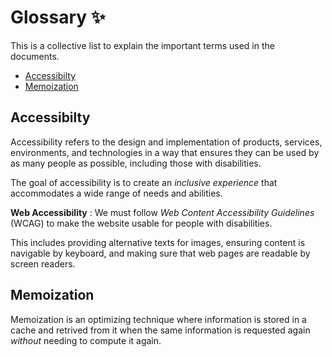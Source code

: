 # Glossary :sparkles:

This is a collective list to explain the important terms used in the documents.

-   [Accessibilty](#accessibilty)
-   [Memoization](#memoization)

## Accessibilty

Accessibility refers to the design and implementation of products, services, environments, and technologies in a way that ensures they can be used by as many people as possible, including those with disabilities.

The goal of accessibility is to create an _inclusive experience_ that accommodates a wide range of needs and abilities.

**Web Accessibility** : We must follow _Web Content Accessibility Guidelines_ (WCAG) to make the website usable for people with disabilities.

This includes providing alternative texts for images, ensuring content is navigable by keyboard, and making sure that web pages are readable by screen readers.

## Memoization

Memoization is an optimizing technique where information is stored in a cache and retrived from it when the same information is requested again _without_ needing to compute it again.
